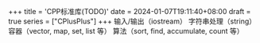 +++
title = 'CPP标准库(TODO)'
date = 2024-01-07T19:11:40+08:00
draft = true
series = ["CPlusPlus"]
+++
输入/输出（iostream）
字符串处理（string）
容器（vector, map, set, list 等）
算法（sort, find, accumulate, count 等）